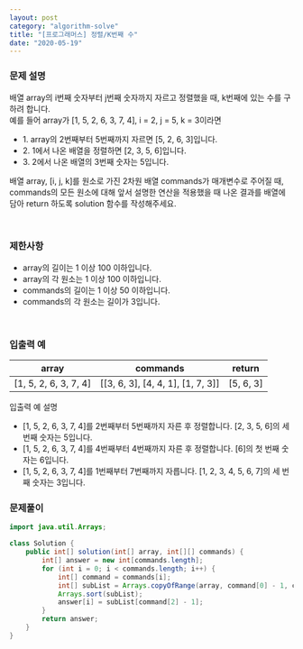 ```yaml
---
layout: post
category: "algorithm-solve"
title: "[프로그래머스] 정렬/K번째 수"
date: "2020-05-19"
---
```


### 문제 설명
배열 array의 i번째 숫자부터 j번째 숫자까지 자르고 정렬했을 때, k번째에 있는 수를 구하려 합니다.<br>
예를 들어 array가 [1, 5, 2, 6, 3, 7, 4], i = 2, j = 5, k = 3이라면
 - 1\. array의 2번째부터 5번째까지 자르면 [5, 2, 6, 3]입니다.
 - 2\. 1에서 나온 배열을 정렬하면 [2, 3, 5, 6]입니다.
 - 3\. 2에서 나온 배열의 3번째 숫자는 5입니다.

배열 array, [i, j, k]를 원소로 가진 2차원 배열 commands가 매개변수로 주어질 때, commands의 모든 원소에 대해 앞서 설명한 연산을 적용했을 때 나온 결과를 배열에 담아 return 하도록 solution 함수를 작성해주세요.

<br>

### 제한사항
- array의 길이는 1 이상 100 이하입니다.
- array의 각 원소는 1 이상 100 이하입니다.
- commands의 길이는 1 이상 50 이하입니다.
- commands의 각 원소는 길이가 3입니다.

<br>

### 입출력 예

|array|commands|return|
|---|---|---|
|[1, 5, 2, 6, 3, 7, 4]|[[3, 6, 3], [4, 4, 1], [1, 7, 3]]|[5, 6, 3]|

입출력 예 설명<br>
- [1, 5, 2, 6, 3, 7, 4]를 2번째부터 5번째까지 자른 후 정렬합니다. [2, 3, 5, 6]의 세 번째 숫자는 5입니다.
- [1, 5, 2, 6, 3, 7, 4]를 4번째부터 4번째까지 자른 후 정렬합니다. [6]의 첫 번째 숫자는 6입니다.
- [1, 5, 2, 6, 3, 7, 4]를 1번째부터 7번째까지 자릅니다. [1, 2, 3, 4, 5, 6, 7]의 세 번째 숫자는 3입니다.


### 문제풀이
```java
import java.util.Arrays;

class Solution {
    public int[] solution(int[] array, int[][] commands) {
        int[] answer = new int[commands.length];
        for (int i = 0; i < commands.length; i++) {
            int[] command = commands[i];
            int[] subList = Arrays.copyOfRange(array, command[0] - 1, command[1]);
            Arrays.sort(subList);
            answer[i] = subList[command[2] - 1];
        }
        return answer;
    }
}
```